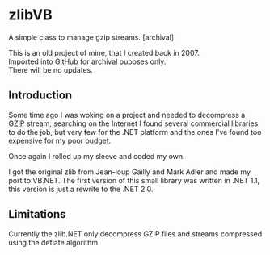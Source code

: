 # zlibVB
A simple  class to manage gzip streams. [archival]

This is an old project of mine, that I created back in 2007.<br/>
Imported into GitHub for archival puposes only.<br/>
There will be no updates.

<h2>Introduction</h2><p>Some time ago I was&nbsp;woking on a project and&nbsp;needed to decompress a <a href="http://www.gzip.org/">GZIP</a>&nbsp;stream, searching on the Internet I found several commercial libraries to do the job, but&nbsp;very few&nbsp;for the .NET platform and the ones I've found too expensive for my poor budget.</p><p>Once again I rolled up my sleeve and coded my own.</p><p>I got the original zlib from Jean-loup Gailly and Mark Adler and made my port to VB.NET. The first version of this small library was written in .NET 1.1, this version is just a&nbsp;rewrite to the .NET 2.0.</p><h2>Limitations</h2><p>Currently the zlib.NET only decompress GZIP files and streams compressed using the deflate algorithm.</p>

